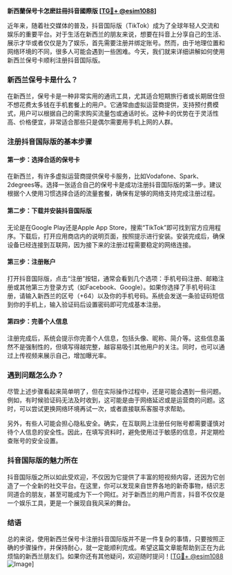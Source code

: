 **新西蘭保号卡怎麽註冊抖音國際版 [[TG💪+ @esim1088](https://t.me/s/esim1088)]**

近年来，随着社交媒体的普及，抖音国际版（TikTok）成为了全球年轻人交流和娱乐的重要平台。对于生活在新西兰的朋友来说，想要在抖音上分享自己的生活、展示才华或者仅仅是为了娱乐，首先需要注册并绑定账号。然而，由于地理位置和网络环境的不同，很多人可能会遇到一些困难。今天，我们就来详细讲解如何使用新西兰保号卡顺利注册抖音国际版。

### 新西兰保号卡是什么？

在新西兰，保号卡是一种非常实用的通讯工具，尤其适合短期旅行者或长期居住但不想花费太多钱在手机套餐上的用户。它通常由虚拟运营商提供，支持预付费模式，用户可以根据自己的需求购买流量包或通话时长。这种卡的优势在于灵活性高、价格便宜，非常适合那些只是偶尔需要用手机上网的人群。

### 注册抖音国际版的基本步骤

#### 第一步：选择合适的保号卡
在新西兰，有许多虚拟运营商提供保号卡服务，比如Vodafone、Spark、2degrees等。选择一张适合自己的保号卡是成功注册抖音国际版的第一步。建议根据个人使用习惯选择合适的流量套餐，确保有足够的网络支持完成注册过程。

#### 第二步：下载并安装抖音国际版
无论是在Google Play还是Apple App Store，搜索“TikTok”即可找到官方应用程序。下载后，打开应用商店内的说明页面，按照提示进行安装。安装完成后，确保设备已经连接到互联网，因为接下来的注册过程需要稳定的网络连接。

#### 第三步：注册账户
打开抖音国际版，点击“注册”按钮，通常会看到几个选项：手机号码注册、邮箱注册或其他第三方登录方式（如Facebook、Google）。如果你选择了手机号码注册，请输入新西兰的区号（+64）以及你的手机号码。系统会发送一条验证码短信到你的手机上，输入验证码后设置密码即可完成基本注册。

#### 第四步：完善个人信息
注册完成后，系统会提示你完善个人信息，包括头像、昵称、简介等。这些信息虽然不是强制性的，但填写得越完整，越容易吸引其他用户的关注。同时，也可以通过上传视频来展示自己，增加曝光率。

### 遇到问题怎么办？

尽管上述步骤看起来简单明了，但在实际操作过程中，还是可能会遇到一些问题。例如，有时候验证码无法及时收到，这可能是由于网络延迟或是运营商的问题。这时，可以尝试更换网络环境再试一次，或者直接联系客服寻求帮助。

另外，有些人可能会担心隐私安全。确实，在互联网上注册任何账号都需要谨慎对待个人信息的安全性。因此，在填写资料时，避免使用过于敏感的信息，并定期检查账号的安全设置。

### 抖音国际版的魅力所在

抖音国际版之所以如此受欢迎，不仅因为它提供了丰富的短视频内容，还因为它创造了一个全新的社交平台。在这里，你可以发现来自世界各地的新奇事物，结识志同道合的朋友，甚至可能成为下一个网红。对于新西兰的用户而言，抖音不仅仅是一个娱乐工具，更是一个展现自我风采的舞台。

### 结语

总的来说，使用新西兰保号卡注册抖音国际版并不是一件复杂的事情，只要按照正确的步骤操作，并保持耐心，就一定能顺利完成。希望这篇文章能帮助到正在为此烦恼的新西兰朋友们。如果你还有其他疑问，欢迎随时提问！[[TG💪+ @esim1088](https://t.me/s/esim1088) ![Image](https://i.postimg.cc/4NQfJmqS/Snipaste-2025-05-13-00-14-12.png)]